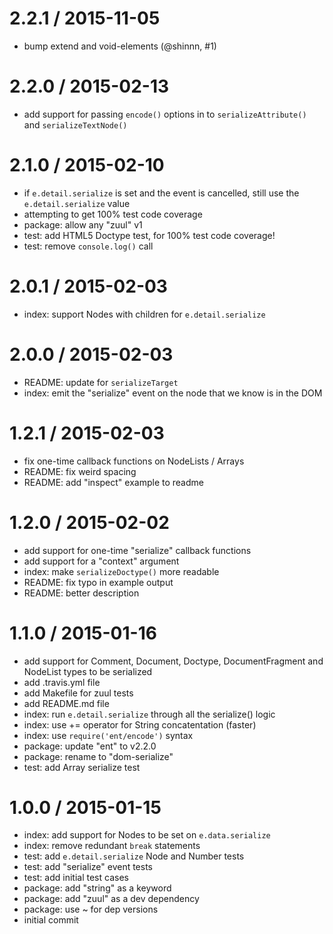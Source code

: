 
2.2.1 / 2015-11-05
==================

  * bump extend and void-elements (@shinnn, #1)

2.2.0 / 2015-02-13
==================

  * add support for passing `encode()` options in to `serializeAttribute()` and `serializeTextNode()`

2.1.0 / 2015-02-10
==================

  * if `e.detail.serialize` is set and the event is cancelled, still use the `e.detail.serialize` value
  * attempting to get 100% test code coverage
  * package: allow any "zuul" v1
  * test: add HTML5 Doctype test, for 100% test code coverage!
  * test: remove `console.log()` call

2.0.1 / 2015-02-03
==================

  * index: support Nodes with children for `e.detail.serialize`

2.0.0 / 2015-02-03
==================

  * README: update for `serializeTarget`
  * index: emit the "serialize" event on the node that we know is in the DOM

1.2.1 / 2015-02-03
==================

  * fix one-time callback functions on NodeLists / Arrays
  * README: fix weird spacing
  * README: add "inspect" example to readme

1.2.0 / 2015-02-02
==================

  * add support for one-time "serialize" callback functions
  * add support for a "context" argument
  * index: make `serializeDoctype()` more readable
  * README: fix typo in example output
  * README: better description

1.1.0 / 2015-01-16
==================

  * add support for Comment, Document, Doctype, DocumentFragment and NodeList types to be serialized
  * add .travis.yml file
  * add Makefile for zuul tests
  * add README.md file
  * index: run `e.detail.serialize` through all the serialize() logic
  * index: use += operator for String concatentation (faster)
  * index: use `require('ent/encode')` syntax
  * package: update "ent" to v2.2.0
  * package: rename to "dom-serialize"
  * test: add Array serialize test

1.0.0 / 2015-01-15
==================

  * index: add support for Nodes to be set on `e.data.serialize`
  * index: remove redundant `break` statements
  * test: add `e.detail.serialize` Node and Number tests
  * test: add "serialize" event tests
  * test: add initial test cases
  * package: add "string" as a keyword
  * package: add "zuul" as a dev dependency
  * package: use ~ for dep versions
  * initial commit
